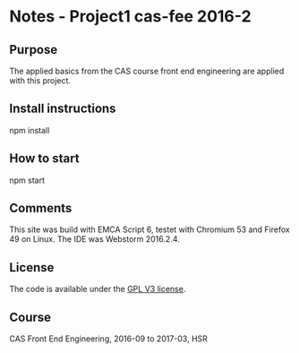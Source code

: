 # Notes - Project1 cas-fee 2016-2

## Purpose
The applied basics from the CAS course front end engineering are applied with this project.

## Install instructions
npm install

## How to start
npm start

## Comments
This site was build with EMCA Script 6, testet with  Chromium 53 and Firefox 49 on Linux. The IDE was Webstorm 2016.2.4.

## License
The code is available under the [GPL V3 license](LICENSE).

## Course
CAS Front End Engineering, 2016-09 to 2017-03, HSR
